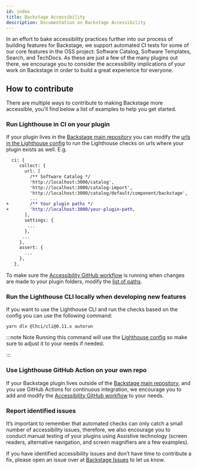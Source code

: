 ```yaml
---
id: index
title: Backstage Accessibility
description: Documentation on Backstage Accessibility
---
```


In an effort to bake accessibility practices further into our process of building features for Backstage, we support automated CI tests for some of our core features in the OSS project: Software Catalog, Software Templates, Search, and TechDocs. As these are just a few of the many plugins out there, we encourage you to consider the accessibility implications of your work on Backstage in order to build a great experience for everyone.

## How to contribute

There are multiple ways to contribute to making Backstage more accessible, you'll find below a list of examples to help you get started.

### Run Lighthouse in CI on your plugin

If your plugin lives in the [Backstage main repository](https://github.com/backstage/backstage/) you can modify the [urls in the Lighthouse config](https://github.com/backstage/backstage/blob/39ba2284d73885b7ca8290cb38e2b1e4d983c8d6/lighthouserc.js#L19-L34) to run the Lighthouse checks on urls where your plugin exists as well. E.g.

```diff
  ci: {
     collect: {
       url: [
         /** Software Catalog */
         'http://localhost:3000/catalog',
         'http://localhost:3000/catalog-import',
         'http://localhost:3000/catalog/default/component/backstage',
         ...
+        /** Your plugin paths */
+        'http://localhost:3000/your-plugin-path,
       ],
       settings: {
        ...
       },
      ...
     },
     assert: {
       ...
     },
   },
```

To make sure the [Accessibility GitHub workflow](https://github.com/backstage/backstage/blob/master/.github/workflows/verify_accessibility.yml) is running when changes are made to your plugin folders, modify the [list of paths](https://github.com/backstage/backstage/blob/10759b6ad2561bd86183ad940256f9a309c7a6b0/.github/workflows/verify_accessibility.yml#L7-L16).

### Run the Lighthouse CLI locally when developing new features

If you want to use the Lighthouse CLI and run the checks based on the config you can use the following command:

```shell
yarn dlx @lhci/cli@0.11.x autorun
```

:::note Note
Running this command will use the [Lighthouse config](https://github.com/backstage/backstage/blob/39ba2284d73885b7ca8290cb38e2b1e4d983c8d6/lighthouserc.js#L19-L34) so make sure to adjust it to your needs if needed.

:::

### Use Lighthouse GitHub Action on your own repo

If your Backstage plugin lives outside of the [Backstage main repository](https://github.com/backstage/backstage/), and you use GitHub Actions for continuous integration, we encourage you to add and modify the [Accessibility GitHub workflow](https://github.com/backstage/backstage/blob/master/.github/workflows/verify_accessibility.yml) to your needs.

### Report identified issues

It’s important to remember that automated checks can only catch a small number of accessibility issues, therefore, we also encourage you to conduct manual testing of your plugins using Assistive technology (screen readers, alternative navigation, and screen magnifiers are a few examples).

If you have identified accessibility issues and don’t have time to contribute a fix, please open an issue over at [Backstage Issues](https://github.com/backstage/backstage/issues) to let us know.
